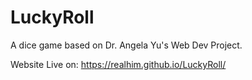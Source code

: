 # LuckyRoll
A dice game based on Dr. Angela Yu's Web Dev Project.

Website Live on: https://realhim.github.io/LuckyRoll/
